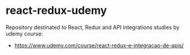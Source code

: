 # react-redux-udemy

Repository destinated to React, Redux  and API integrations studies by udemy course:
  - https://www.udemy.com/course/react-redux-e-integracao-de-apis/
